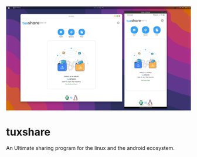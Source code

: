 ![](/images/tuxShare-mock.png)

# tuxshare
An Ultimate sharing program for the linux and the android ecosystem.
